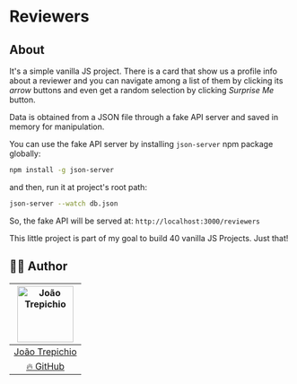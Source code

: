 # Reviewers

## About <a name = "about"></a>

It's a simple vanilla JS project. There is a card that show us a profile info about a reviewer and you can navigate among a list of them by clicking its *arrow* buttons and even get a random selection by clicking *Surprise Me* button.

Data is obtained from a JSON file through a fake API server and saved in memory for manipulation.

You can use the fake API server by installing `json-server` npm package globally:

```bash
npm install -g json-server
```

and then, run it at  project's root path:

```bash
json-server --watch db.json
```

So, the fake API will be served at: `http://localhost:3000/reviewers`

This little project is part of my goal to build 40 vanilla JS Projects.
Just that!

## 👨‍🚀 Author
| [<img alt="João Trepichio" src="https://avatars2.githubusercontent.com/u/11396817?s=460&u=085712d4f1296e6ad0a220ae7c0ea5278a9c40ed&v=4" width="100">](https://trepichio.github.io) |
|:--------------------------------------------------:|
| [João Trepichio](https://trepichio.github.io)    |
| [🔥 GitHub](https://github.com/trepichio)
